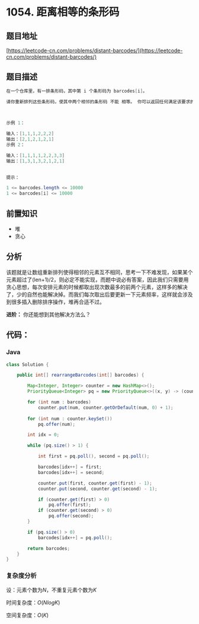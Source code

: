 # 1054. 距离相等的条形码

## 题目地址

[https://leetcode-cn.com/problems/distant-barcodes/](https://leetcode-cn.com/problems/distant-barcodes/)

## 题目描述

```java
在一个仓库里，有一排条形码，其中第 i 个条形码为 barcodes[i]。

请你重新排列这些条形码，使其中两个相邻的条形码 不能 相等。 你可以返回任何满足该要求的答案，此题保证存在答案。

 

示例 1：

输入：[1,1,1,2,2,2]
输出：[2,1,2,1,2,1]
示例 2：

输入：[1,1,1,1,2,2,3,3]
输出：[1,3,1,3,2,1,2,1]
 

提示：

1 <= barcodes.length <= 10000
1 <= barcodes[i] <= 10000
```

## 前置知识

- 堆
- 贪心

## 分析

该题就是让数组重新排列使得相邻的元素互不相同，思考一下不难发现，如果某个元素超过了(len+1)/2，则必定不能实现，而题中说必有答案，因此我们只需要用贪心思想，每次安排元素的时候都取出现次数最多的前两个元素，这样多的解决了，少的自然也能解决掉。而我们每次取出后要更新一下元素频率，这样就会涉及到很多插入删除排序操作，堆再合适不过。

**进阶：** 你还能想到其他解决方法么？

## 代码：

### Java

```java
class Solution {

    public int[] rearrangeBarcodes(int[] barcodes) {

        Map<Integer, Integer> counter = new HashMap<>();
        PriorityQueue<Integer> pq = new PriorityQueue<>((x, y) -> (counter.get(y) - counter.get(x)));

        for (int num : barcodes)
            counter.put(num, counter.getOrDefault(num, 0) + 1);
        
        for (int num : counter.keySet())
            pq.offer(num);

        int idx = 0;

        while (pq.size() > 1) {

            int first = pq.poll(), second = pq.poll();

            barcodes[idx++] = first;
            barcodes[idx++] = second;

            counter.put(first, counter.get(first) - 1);
            counter.put(second, counter.get(second) - 1);

            if (counter.get(first) > 0)
                pq.offer(first);
            if (counter.get(second) > 0)
                pq.offer(second);
        }

        if (pq.size() > 0)
            barcodes[idx++] = pq.poll();

        return barcodes;
    }
}
```

### 复杂度分析

设：元素个数为$N$，不重复元素个数为$K$

时间复杂度：$O(NlogK)$

空间复杂度：$O(K)$
